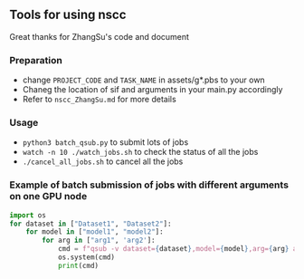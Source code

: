 ## Tools for using nscc

Great thanks for ZhangSu's code and document

### Preparation
- change `PROJECT_CODE` and `TASK_NAME` in assets/g*.pbs to your own
- Chaneg the location of sif and arguments in your main.py accordingly
- Refer to `nscc_ZhangSu.md` for more details

### Usage
- `python3 batch_qsub.py` to submit lots of jobs
- `watch -n 10 ./watch_jobs.sh` to check the status of all the jobs
- `./cancel_all_jobs.sh` to cancel all the jobs

### Example of batch submission of jobs with different arguments on one GPU node
```python
import os
for dataset in ["Dataset1", "Dataset2"]:
    for model in ["model1", "model2"]:
        for arg in ["arg1", 'arg2']:
            cmd = f"qsub -v dataset={dataset},model={model},arg={arg} asset/g1.pbs"
            os.system(cmd)
            print(cmd)
```